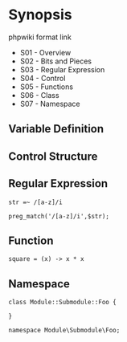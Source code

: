 # Synopsis

phpwiki format link

- S01 - Overview
- S02 - Bits and Pieces
- S03 - Regular Expression
- S04 - Control
- S05 - Functions
- S06 - Class
- S07 - Namespace

## Variable Definition

## Control Structure

## Regular Expression

    str =~ /[a-z]/i

    preg_match('/[a-z]/i',$str);

## Function

    square = (x) -> x * x

## Namespace

    class Module::Submodule::Foo {

    }

    namespace Module\Submodule\Foo;

